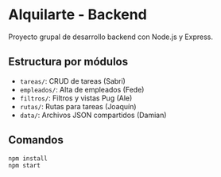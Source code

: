 # Alquilarte - Backend

Proyecto grupal de desarrollo backend con Node.js y Express.

## Estructura por módulos

- `tareas/`: CRUD de tareas (Sabri)
- `empleados/`: Alta de empleados (Fede)
- `filtros/`: Filtros y vistas Pug (Ale)
- `rutas/`: Rutas para tareas (Joaquín)
- `data/`: Archivos JSON compartidos (Damian)

## Comandos

```bash
npm install
npm start
```
